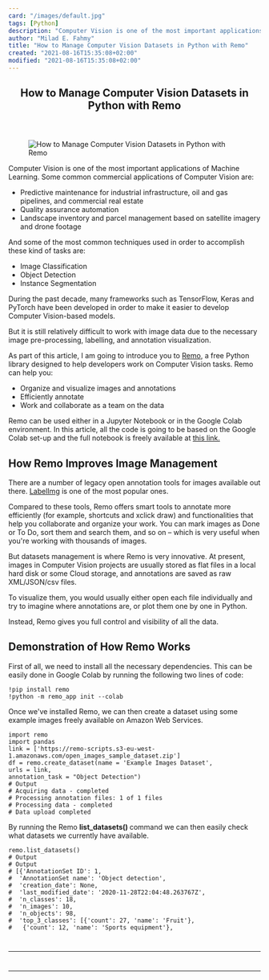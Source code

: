 ```yaml
---
card: "/images/default.jpg"
tags: [Python]
description: "Computer Vision is one of the most important applications of "
author: "Milad E. Fahmy"
title: "How to Manage Computer Vision Datasets in Python with Remo"
created: "2021-08-16T15:35:08+02:00"
modified: "2021-08-16T15:35:08+02:00"
---
```

<div class="site-wrapper">
<main id="site-main" class="site-main outer">
<div class="inner">
<article class="post-full post tag-python tag-computer-vision tag-machine-learning tag-data-science tag-data tag-data-analysis ">
<header class="post-full-header">
<h1 class="post-full-title">How to Manage Computer Vision Datasets in Python with Remo</h1>
</header>
<figure class="post-full-image">
<picture>
<source media="(max-width: 700px)" sizes="1px" srcset="data:image/gif;base64,R0lGODlhAQABAIAAAAAAAP///yH5BAEAAAAALAAAAAABAAEAAAIBRAA7 1w">
<source media="(min-width: 701px)" sizes="(max-width: 800px) 400px,
(max-width: 1170px) 700px,
1400px" srcset="/news/content/images/size/w300/2020/12/d148d60c3269c7e0a3070eec97a5e497-1.png 300w,
/news/content/images/size/w600/2020/12/d148d60c3269c7e0a3070eec97a5e497-1.png 600w,
/news/content/images/size/w1000/2020/12/d148d60c3269c7e0a3070eec97a5e497-1.png 1000w,
/news/content/images/size/w2000/2020/12/d148d60c3269c7e0a3070eec97a5e497-1.png 2000w">
<img onerror="this.style.display='none'" src="/news/content/images/size/w2000/2020/12/d148d60c3269c7e0a3070eec97a5e497-1.png" alt="How to Manage Computer Vision Datasets in Python with Remo">
</picture>
</figure>
<section class="post-full-content">
<div class="post-content">
<p>Computer Vision is one of the most important applications of Machine Learning. Some common commercial applications of Computer Vision are:</p><ul><li>Predictive maintenance for industrial infrastructure, oil and gas pipelines, and commercial real estate</li><li>Quality assurance automation</li><li>Landscape inventory and parcel management based on satellite imagery and drone footage</li></ul><p>And some of the most common techniques used in order to accomplish these kind of tasks are:</p><ul><li>Image Classification</li><li>Object Detection</li><li>Instance Segmentation</li></ul><p>During the past decade, many frameworks such as TensorFlow, Keras and PyTorch have been developed in order to make it easier to develop Computer Vision-based models. </p><p>But it is still relatively difficult to work with image data due to the necessary image pre-processing, labelling, and annotation visualization.</p><p>As part of this article, I am going to introduce you to <a href="https://remo.ai/">Remo</a>, a free Python library designed to help developers work on Computer Vision tasks. Remo can help you:</p><ul><li>Organize and visualize images and annotations</li><li>Efficiently annotate</li><li>Work and collaborate as a team on the data</li></ul><p>Remo can be used either in a Jupyter Notebook or in the Google Colab environment. In this article, all the code is going to be based on the Google Colab set-up and the full notebook is freely available at <a href="https://colab.research.google.com/drive/1G0X6ieL9_O5jbdpPPG72nulNhxKELwzd?usp=sharing">this link.</a></p><h2 id="how-remo-improves-image-management">How Remo Improves Image Management</h2><p>There are a number of legacy open annotation tools for images available out there. <a href="https://github.com/tzutalin/labelImg">LabelImg</a> is one of the most popular ones. </p><p>Compared to these tools, Remo offers smart tools to annotate more efficiently (for example, shortcuts and xclick draw) and functionalities that help you collaborate and organize your work. You can mark images as Done or To Do, sort them and search them, and so on – which is very useful when you're working with thousands of images.</p><p>But datasets management is where Remo is very innovative. At present, images in Computer Vision projects are usually stored as flat files in a local hard disk or some Cloud storage, and annotations are saved as raw XML/JSON/csv files. </p><p>To visualize them, you would usually either open each file individually and try to imagine where annotations are, or plot them one by one in Python. </p><p>Instead, Remo gives you full control and visibility of all the data.</p><h2 id="demonstration-of-how-remo-works">Demonstration of How Remo Works</h2><p>First of all, we need to install all the necessary dependencies. This can be easily done in Google Colab by running the following two lines of code:</p><pre><code class="language-python">!pip install remo
!python -m remo_app init --colab</code></pre><p>Once we've installed Remo, we can then create a dataset using some example images freely available on Amazon Web Services.</p><pre><code class="language-python">import remo
import pandas
link = ['https://remo-scripts.s3-eu-west-1.amazonaws.com/open_images_sample_dataset.zip']
df = remo.create_dataset(name = 'Example Images Dataset',
urls = link,
annotation_task = "Object Detection")
# Output
# Acquiring data - completed
# Processing annotation files: 1 of 1 files
# Processing data - completed
# Data upload completed</code></pre><p>By running the Remo <strong>list_datasets()<em> </em></strong>command we can then easily check what datasets we currently have available.</p><pre><code class="language-python">remo.list_datasets()
# Output
# Output
# [{'AnnotationSet ID': 1,
#  'AnnotationSet name': 'Object detection',
#  'creation_date': None,
#  'last_modified_date': '2020-11-28T22:04:48.263767Z',
#  'n_classes': 18,
#  'n_images': 10,
#  'n_objects': 98,
#  'top_3_classes': [{'count': 27, 'name': 'Fruit'},
#   {'count': 12, 'name': 'Sports equipment'},
</div>
<hr>
<hr>
</section>
</article>
</div>
</main>
</div>
<!-- Google Tag Manager (noscript) -->
<!-- End Google Tag Manager (noscript) -->
